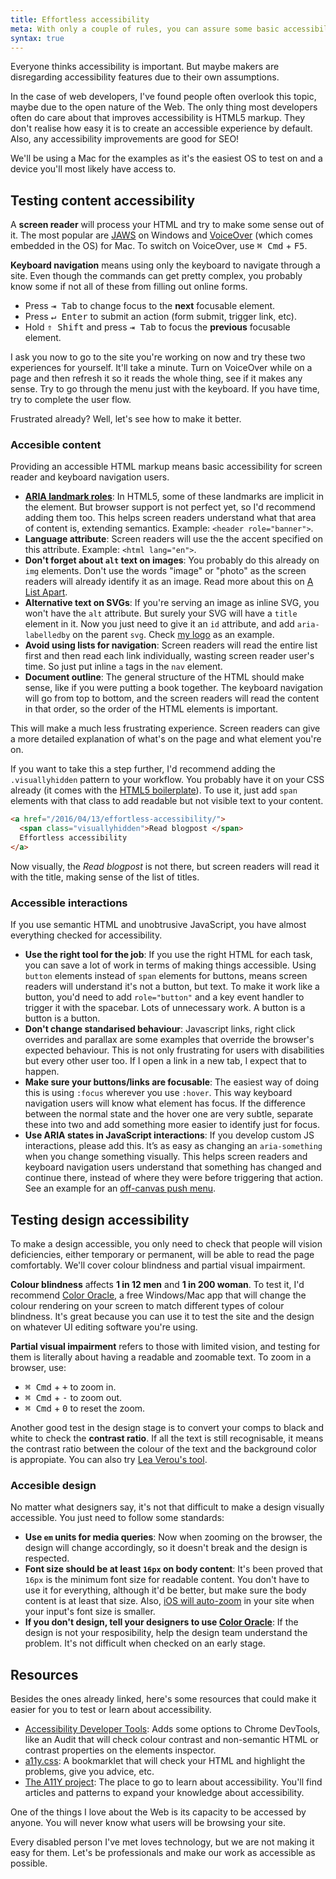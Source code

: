 ```yaml
---
title: Effortless accessibility
meta: With only a couple of rules, you can assure some basic accessibility.
syntax: true
---
```


Everyone thinks accessibility is important. But maybe makers are disregarding accessibility features due to their own assumptions.

In the case of web developers, I've found people often overlook this topic, maybe due to the open nature of the Web. The only thing most developers often do care about that improves accessibility is HTML5 markup. They don't realise how easy it is to create an accessible experience by default. Also, any accessibility improvements are good for SEO! 

We'll be using a Mac for the examples as it's the easiest OS to test on and a device you'll most likely have access to.

## Testing content accessibility

A **screen reader** will process your HTML and try to make some sense out of it. The most popular are [JAWS](http://www.freedomscientific.com/Products/Blindness/JAWS) on Windows and [VoiceOver](http://www.apple.com/accessibility/osx/voiceover/) (which comes embedded in the OS) for Mac. To switch on VoiceOver, use <kbd>&#8984; Cmd</kbd> + <kbd>F5</kbd>.

**Keyboard navigation** means using only the keyboard to navigate through a site. Even though the commands can get pretty complex, you probably know some if not all of these from filling out online forms.

- Press <kbd>&#8677; Tab</kbd> to change focus to the **next** focusable element.
- Press <kbd>&crarr; Enter</kbd> to submit an action (form submit, trigger link, etc).
- Hold <kbd>&uArr; Shift</kbd> and press <kbd>&#8677; Tab</kbd> to focus the **previous** focusable element.

I ask you now to go to the site you're working on now and try these two experiences for yourself. It'll take a minute. Turn on VoiceOver while on a page and then refresh it so it reads the whole thing, see if it makes any sense. Try to go through the menu just with the keyboard. If you have time, try to complete the user flow. 

Frustrated already? Well, let's see how to make it better.


### Accesible content

Providing an accessible HTML markup means basic accessibility for screen reader and keyboard navigation users.

- **[ARIA landmark roles](http://alistapart.com/column/wai-finding-with-aria-landmark-roles)**: In HTML5, some of these landmarks are implicit in the element. But browser support is not perfect yet, so I'd recommend adding them too. This helps screen readers understand what that area of content is, extending semantics. Example: `<header role="banner">`. 
- **Language attribute**: Screen readers will use the the accent specified on this attribute. Example: `<html lang="en">`.
- **Don't forget about `alt` text on images**: You probably do this already on `img` elements. Don't use the words "image" or "photo" as the screen readers will already identify it as an image. Read more about this on [A List Apart](http://alistapart.com/blog/post/on-alt-text).
- **Alternative text on SVGs**: If you're serving an image as inline SVG, you won't have the `alt` attribute. But surely your SVG will have a `title` element in it. Now you just need to give it an `id` attribute, and add `aria-labelledby` on the parent `svg`. Check [my logo](https://github.com/jaicab/jaicab.github.io/blob/master/images/logo.svg?short_path=49c7b03) as an example.
- **Avoid using lists for navigation**: Screen readers will read the entire list first and then read each link individually, wasting screen reader user's time. So just put inline `a` tags in the `nav` element.
- **Document outline**: The general structure of the HTML should make sense, like if you were putting a book together. The keyboard navigation will go from top to bottom, and the screen readers will read the content in that order, so the order of the HTML elements is important.

This will make a much less frustrating experience. Screen readers can give a more detailed explanation of what's on the page and what element you're on. 

If you want to take this a step further, I'd recommend adding the `.visuallyhidden` pattern to your workflow. You probably have it on your CSS already (it comes with the [HTML5 boilerplate](https://github.com/h5bp/html5-boilerplate/blob/master/src/css/main.css#L124)). To use it, just add `span` elements with that class to add readable but not visible text to your content. 

```html
<a href="/2016/04/13/effortless-accessibility/">
  <span class="visuallyhidden">Read blogpost </span>
  Effortless accessibility
</a>
```

Now visually, the _Read blogpost_ is not there, but screen readers will read it with the title, making sense of the list of titles.


### Accessible interactions

If you use semantic HTML and unobtrusive JavaScript, you have almost everything checked for accessibility.

- **Use the right tool for the job**: If you use the right HTML for each task, you can save a lot of work in terms of making things accessible. Using `button` elements instead of `span` elements for buttons, means screen readers will understand it's not a button, but text. To make it work like a button, you'd need to add `role="button"` and a key event handler to trigger it with the spacebar. Lots of unnecessary work. A button is a button is a button.
- **Don't change standarised behaviour**: Javascript links, right click overrides and parallax are some examples that override the browser's expected behaviour. This is not only frustrating for users with disabilities but every other user too. If I open a link in a new tab, I expect that to happen. 
- **Make sure your buttons/links are focusable**: The easiest way of doing this is using `:focus` wherever you use `:hover`. This way keyboard navigation users will know what element has focus. If the difference between the normal state and the hover one are very subtle, separate these into two and add something more easier to identify just for focus.
- **Use ARIA states in JavaScript interactions**: If you develop custom JS interactions, please add this. It’s as easy as changing an `aria-something` when you change something visually. This helps screen readers and keyboard navigation users understand that something has changed and continue there, instead of where they were before triggering that action. See an example for an [off-canvas push menu](http://codepen.io/grayghostvisuals/pen/IkmGF). 


## Testing design accessibility

To make a design accessible, you only need to check that people will vision deficiencies, either temporary or permanent, will be able to read the page comfortably. We'll cover colour blindness and partial visual impairment.

**Colour blindness** affects **1 in 12 men** and **1 in 200 woman**.  To test it, I'd recommend [Color Oracle](http://colororacle.org/), a free Windows/Mac app that will change the colour rendering on your screen to match different types of colour blindness. It's great because you can use it to test the site and the design on whatever UI editing software you're using.

**Partial visual impairment** refers to those with limited vision, and testing for them is literally about having a readable and zoomable text. To zoom in a browser, use:

- <kbd>&#8984; Cmd</kbd> + <kbd>+</kbd> to zoom in.
- <kbd>&#8984; Cmd</kbd> + <kbd>-</kbd> to zoom out.
- <kbd>&#8984; Cmd</kbd> + <kbd>0</kbd> to reset the zoom.

Another good test in the design stage is to convert your comps to black and white to check the **contrast ratio**. If all the text is still recognisable, it means the contrast ratio between the colour of the text and the background color is appropiate. You can also try [Lea Verou's tool](http://leaverou.github.io/contrast-ratio/).


### Accesible design
No matter what designers say, it's not that difficult to make a design visually accessible. You just need to follow some standards:

- **Use `em` units for media queries**: Now when zooming on the browser, the design will change accordingly, so it doesn't break and the design is respected.
- **Font size should be at least `16px` on body content**: It's been proved that `16px` is the minimum font size for readable content. You don't have to use it for everything, although it'd be better, but make sure the body content is at least that size. Also, [iOS will auto-zoom](http://stackoverflow.com/questions/2989263/disable-auto-zoom-in-input-text-tag-safari-on-iphone) in your site when your input's font size is smaller.
- **If you don't design, tell your designers to use [Color Oracle](http://colororacle.org/)**: If the design is not your resposibility, help the design team understand the problem. It's not difficult when checked on an early stage.


## Resources

Besides the ones already linked, here's some resources that could make it easier for you to test or learn about accessibility.

- [Accessibility Developer Tools](https://chrome.google.com/webstore/detail/accessibility-developer-t/fpkknkljclfencbdbgkenhalefipecmb): Adds some options to Chrome DevTools, like an Audit that will check colour contrast and non-semantic HTML or contrast properties on the elements inspector.
- [a11y.css](https://ffoodd.github.io/a11y.css/): A bookmarklet that will check your HTML and highlight the problems, give you advice, etc.
- [The A11Y project](http://a11yproject.com/): The place to go to learn about accessibility. You'll find articles and patterns to expand your knowledge about accessibility.


One of the things I love about the Web is its capacity to be accessed by anyone. You will never know what users will be browsing your site. 

Every disabled person I've met loves technology, but we are not making it easy for them. Let's be professionals and make our work as accessible as possible.
